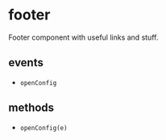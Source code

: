 # footer 

Footer component with useful links and stuff. 

## events 

- `openConfig` 

## methods 

- `openConfig(e)` 

